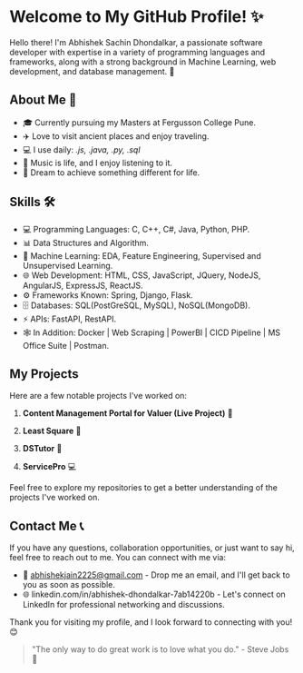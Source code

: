 # Welcome to My GitHub Profile! ✨

Hello there! I'm Abhishek Sachin Dhondalkar, a passionate software developer with expertise in a variety of programming languages and frameworks, along with a strong background in Machine Learning, web development, and database management. 🚀

## About Me 👤

- 🎓 Currently pursuing my Masters at Fergusson College Pune.
- ✈️ Love to visit ancient places and enjoy traveling.
- 💻 I use daily: *.js, .java, .py, .sql*
- 🎵 Music is life, and I enjoy listening to it.
- 💫 Dream to achieve something different for life.

## Skills 🛠️

- 💻 Programming Languages: C, C++, C#, Java, Python, PHP.
- 📊 Data Structures and Algorithm.
- 🤖 Machine Learning: EDA, Feature Engineering, Supervised and Unsupervised Learning.
- 🌐 Web Development: HTML, CSS, JavaScript, JQuery, NodeJS, AngularJS, ExpressJS, ReactJS.
- ⚙️ Frameworks Known: Spring, Django, Flask.
- 🗄️ Databases: SQL(PostGreSQL, MySQL), NoSQL(MongoDB).
- ⚡ APIs: FastAPI, RestAPI.
- 🕸️ In Addition: Docker | Web Scraping | PowerBI | CICD Pipeline | MS Office Suite | Postman.

## My Projects 

Here are a few notable projects I've worked on:

1. **Content Management Portal for Valuer (Live Project)** 🌟

2. **Least Square** 🎉

3. **DSTutor** 💪

4. **ServicePro** 💻

Feel free to explore my repositories to get a better understanding of the projects I've worked on.

## Contact Me 📞

If you have any questions, collaboration opportunities, or just want to say hi, feel free to reach out to me. You can connect with me via:

- 📧 abhishekjain2225@gmail.com - Drop me an email, and I'll get back to you as soon as possible.
- 🌐 linkedin.com/in/abhishek-dhondalkar-7ab14220b - Let's connect on LinkedIn for professional networking and discussions.

Thank you for visiting my profile, and I look forward to connecting with you! 😊

> "The only way to do great work is to love what you do." - Steve Jobs 🌟

